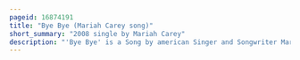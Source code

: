 ```yaml
---
pageid: 16874191
title: "Bye Bye (Mariah Carey song)"
short_summary: "2008 single by Mariah Carey"
description: "'Bye Bye' is a Song by american Singer and Songwriter Mariah Carey, taken from her eleventh Studio Album, E=Mc². She co-wrote the Song with its Producers mikkel S. Eriksen, Tor Erik Hermansen and Johntá Austin. It was released as the Album's second single on April 15, 2008 by Island Records. The Song is influenced by Pop and R & B Music Genres, and features a Piano and keyboard-driven Melody. Lyrically, the Song is a Dialogue in between Carey and her deceased Father throughout the Verses, and a universal Salute to departed loved Ones on the Chorus."
---
```


